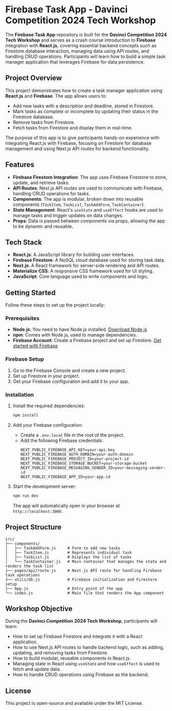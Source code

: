 # Firebase Task App - Davinci Competition 2024 Tech Workshop

The **Firebase Task App** repository is built for the **Davinci Competition 2024 Tech Workshop** and serves as a crash course introduction to **Firebase** integration with **React.js**, covering essential backend concepts such as Firestore database interaction, managing data using API routes, and handling CRUD operations. Participants will learn how to build a simple task manager application that leverages Firebase for data persistence.

## Project Overview

This project demonstrates how to create a task manager application using **React.js** and **Firebase**. The app allows users to:

- Add new tasks with a description and deadline, stored in Firestore.
- Mark tasks as complete or incomplete by updating their status in the Firestore database.
- Remove tasks from Firestore.
- Fetch tasks from Firestore and display them in real-time.

The purpose of this app is to give participants hands-on experience with integrating React.js with Firebase, focusing on Firestore for database management and using Next.js API routes for backend functionality.

## Features

- **Firebase Firestore Integration**: The app uses Firebase Firestore to store, update, and retrieve tasks.
- **API Routes**: Next.js API routes are used to communicate with Firebase, handling CRUD operations for tasks.
- **Components**: The app is modular, broken down into reusable components (`TaskItem`, `TaskList`, `TaskAddForm`, `TaskContainer`).
- **State Management**: React's `useState` and `useEffect` hooks are used to manage tasks and trigger updates on data changes.
- **Props**: Data is passed between components via props, allowing the app to be dynamic and reusable.

## Tech Stack

- **React.js**: A JavaScript library for building user interfaces.
- **Firebase Firestore**: A NoSQL cloud database used for storing task data.
- **Next.js**: A React framework for server-side rendering and API routes.
- **Materialize CSS**: A responsive CSS framework used for UI styling.
- **JavaScript**: Core language used to write components and logic.

## Getting Started

Follow these steps to set up the project locally:

### Prerequisites

- **Node.js**: You need to have Node.js installed. [Download Node.js](https://nodejs.org/)
- **npm**: Comes with Node.js, used to manage dependencies.
- **Firebase Account**: Create a Firebase project and set up Firestore. [Get started with Firebase](https://firebase.google.com/)

### Firebase Setup

1. Go to the Firebase Console and create a new project.
2. Set up Firestore in your project.
3. Get your Firebase configuration and add it to your app.

### Installation

1. Install the required dependencies:
   ```bash
   npm install
   ```

2. Add your Firebase configuration:
   - Create a `.env.local` file in the root of the project.
   - Add the following Firebase credentials:
     ```
     NEXT_PUBLIC_FIREBASE_API_KEY=your-api-key
     NEXT_PUBLIC_FIREBASE_AUTH_DOMAIN=your-auth-domain
     NEXT_PUBLIC_FIREBASE_PROJECT_ID=your-project-id
     NEXT_PUBLIC_FIREBASE_STORAGE_BUCKET=your-storage-bucket
     NEXT_PUBLIC_FIREBASE_MESSAGING_SENDER_ID=your-messaging-sender-id
     NEXT_PUBLIC_FIREBASE_APP_ID=your-app-id
     ```

3. Start the development server:
   ```bash
   npm run dev
   ```

   The app will automatically open in your browser at `http://localhost:3000`.

## Project Structure

```
src/
├── components/
│   ├── TaskAddForm.js     # Form to add new tasks
│   ├── TaskItem.js        # Represents individual task
│   ├── TaskList.js        # Displays the list of tasks
│   └── TaskContainer.js   # Main container that manages the state and renders the task list
├── pages/api/route.js     # Next.js API route for handling Firebase task operations
├── utils/db.js            # Firebase initialization and Firestore setup
├── App.js                 # Entry point of the app
└── index.js               # Main file that renders the App component
```

## Workshop Objective

During the **Davinci Competition 2024 Tech Workshop**, participants will learn:
- How to set up Firebase Firestore and integrate it with a React application.
- How to use Next.js API routes to handle backend logic, such as adding, updating, and removing tasks from Firestore.
- How to build modular, reusable components in React.js.
- Managing state in React using `useState` and how `useEffect` is used to fetch and update data.
- How to handle CRUD operations using Firebase as the backend.

## License

This project is open-source and available under the MIT License.